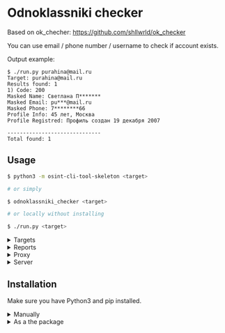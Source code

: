 # Odnoklassniki checker

Based on ok_checher: https://github.com/shllwrld/ok_checker

You can use email / phone number / username to check if account exists.

Output example:

```
$ ./run.py purahina@mail.ru
Target: purahina@mail.ru
Results found: 1
1) Code: 200
Masked Name: Светлана П*******
Masked Email: pu***@mail.ru
Masked Phone: 7********66
Profile Info: 45 лет, Москва
Profile Registred: Профиль создан 19 декабря 2007

------------------------------
Total found: 1
```

## Usage

```sh
$ python3 -m osint-cli-tool-skeleton <target>

# or simply

$ odnoklassniki_checker <target>

# or locally without installing

$ ./run.py <target>
```

<details>
<summary>Targets</summary>
</br>

Specify targets one or more times:
```sh
$ odnoklassniki_checker www.google.com reddit.com patreon.com

Target: www.google.com
Results found: 1
1) Value: Google
Code: 200

------------------------------
Target: patreon.com
Results found: 1
1) Value: Best way for artists and creators to get sustainable income and connect with fans | Patreon
Code: 200

------------------------------
Target: reddit.com
Results found: 1
1) Value: Reddit - Dive into anything
Code: 200

------------------------------
Total found: 3
```

Or use a file with targets list:
```sh
$ odnoklassniki_checker --target-list targets.txt
```

Or combine tool with other through input/output pipelining:
```sh
$ cat list.txt | odnoklassniki_checker --targets-from-stdin
```
</details>

<details>
<summary>Reports</summary>
</br>

The skeleton implements CSV reports:
```sh
$ odnoklassniki_checker www.google.com reddit.com patreon.com -oC results.csv
...
Results were saved to file results.csv

$ more results.csv
"Target","Value","Code"
"www.google.com","Google","200"
"patreon.com","Best way for artists and creators to get sustainable income and connect with fans | Patreon","200"
"reddit.com","Reddit - Dive into anything","200"
```

Also tool supports JSON output format:
```
odnoklassniki_checker www.google.com reddit.com patreon.com -oJ results.json
...
Results were saved to file results.json

$ cat results.json | jq | head -n 10
[
  {
    "input": {
      "value": "www.google.com"
    },
    "output": [
      {
        "value": "Google",
        "code": 200
      }
    ]
  },
```

And can save console output to text file separately:
```sh
odnoklassniki_checker www.google.com reddit.com patreon.com -oT results.txt
...
Results were saved to file results.txt

$ head -n 4 results.txt
Target: www.google.com
Results found: 1
1) Value: Google
Code: 200
```
</details>

<details>
<summary>Proxy</summary>
</br>

The tool supports proxy:
```sh
$ odnoklassniki_checker www.google.com --proxy http://localhost:8080
```
</details>


<details>
<summary>Server</summary>
</br>

The tool can be run as a server:
```sh
$ odnoklassniki_checker --server 0.0.0.0:8080
Server started

$ curl localhost:8080/check -d '{"targets": ["google.com", "yahoo.com"]}' -s | jq
[
  {
    "input": {
      "value": "google.com"
    },
    "output": [
      {
        "value": "Google",
        "code": 200
      }
    ]
  },
  {
    "input": {
      "value": "yahoo.com"
    },
    "output": [
      {
        "value": "Yahoo | Mail, Weather, Search, Politics, News, Finance, Sports & Videos",
        "code": 200
      }
    ]
  }
]
```
</details>


## Installation

Make sure you have Python3 and pip installed.


<details>
<summary>Manually</summary>
</br>

1. Clone or [download](https://github.com/soxoj/osint-cli-tool-skeleton/archive/refs/heads/main.zip) respository
```sh
$ git clone https://github.com/soxoj/osint-cli-tool-skeleton
```

2. Install dependencies
```sh
$ pip3 install -r requirements.txt
```
</details>

<details>
<summary>As a the package</summary>
</br>

You can clone/download repo and install it from the directory to use as a Python package.
```sh
$ pip3 install .
```

Also you can install it from the PyPI registry:
```sh
$ pip3 install https://github.com/soxoj/osint-cli-tool-skeleton
```
</details>
